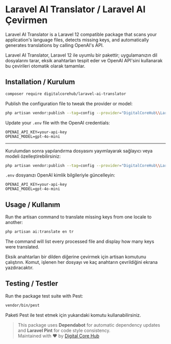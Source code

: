 # Laravel AI Translator / Laravel AI Çevirmen

Laravel AI Translator is a Laravel 12 compatible package that scans your application's language files, detects missing keys, and automatically generates translations by calling OpenAI's API.

Laravel AI Translator, Laravel 12 ile uyumlu bir pakettir; uygulamanızın dil dosyalarını tarar, eksik anahtarları tespit eder ve OpenAI API'sini kullanarak bu çevirileri otomatik olarak tamamlar.

## Installation / Kurulum

```bash
composer require digitalcorehub/laravel-ai-translator
```

Publish the configuration file to tweak the provider or model:

```bash
php artisan vendor:publish --tag=config --provider="DigitalCoreHub\\LaravelAiTranslator\\AiTranslatorServiceProvider"
```

Update your `.env` file with the OpenAI credentials:

```
OPENAI_API_KEY=your-api-key
OPENAI_MODEL=gpt-4o-mini
```

---

Kurulumdan sonra yapılandırma dosyasını yayımlayarak sağlayıcı veya modeli özelleştirebilirsiniz:

```bash
php artisan vendor:publish --tag=config --provider="DigitalCoreHub\\LaravelAiTranslator\\AiTranslatorServiceProvider"
```

`.env` dosyanızı OpenAI kimlik bilgileriyle güncelleyin:

```
OPENAI_API_KEY=your-api-key
OPENAI_MODEL=gpt-4o-mini
```

## Usage / Kullanım

Run the artisan command to translate missing keys from one locale to another:

```bash
php artisan ai:translate en tr
```

The command will list every processed file and display how many keys were translated.

Eksik anahtarları bir dilden diğerine çevirmek için artisan komutunu çalıştırın. Komut, işlenen her dosyayı ve kaç anahtarın çevrildiğini ekrana yazdıracaktır.

## Testing / Testler

Run the package test suite with Pest:

```bash
vendor/bin/pest
```

Paketi Pest ile test etmek için yukarıdaki komutu kullanabilirsiniz.

> This package uses **Dependabot** for automatic dependency updates  
> and **Laravel Pint** for code style consistency.  
> Maintained with ❤️ by [Digital Core Hub](https://github.com/digitalcorehub)
